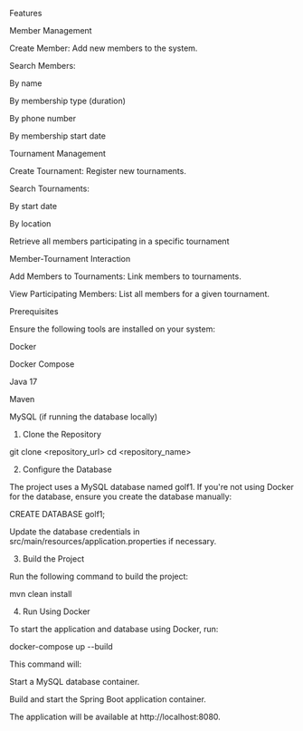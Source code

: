 Features

Member Management

Create Member: Add new members to the system.

Search Members:

By name

By membership type (duration)

By phone number

By membership start date

Tournament Management

Create Tournament: Register new tournaments.

Search Tournaments:

By start date

By location

Retrieve all members participating in a specific tournament

Member-Tournament Interaction

Add Members to Tournaments: Link members to tournaments.

View Participating Members: List all members for a given tournament.

Prerequisites

Ensure the following tools are installed on your system:

Docker

Docker Compose

Java 17

Maven

MySQL (if running the database locally)

1. Clone the Repository

git clone <repository_url>
cd <repository_name>

2. Configure the Database

The project uses a MySQL database named golf1. If you're not using Docker for the database, ensure you create the database manually:

CREATE DATABASE golf1;

Update the database credentials in src/main/resources/application.properties if necessary.

3. Build the Project

Run the following command to build the project:

mvn clean install

4. Run Using Docker

To start the application and database using Docker, run:

docker-compose up --build

This command will:

Start a MySQL database container.

Build and start the Spring Boot application container.

The application will be available at http://localhost:8080.


